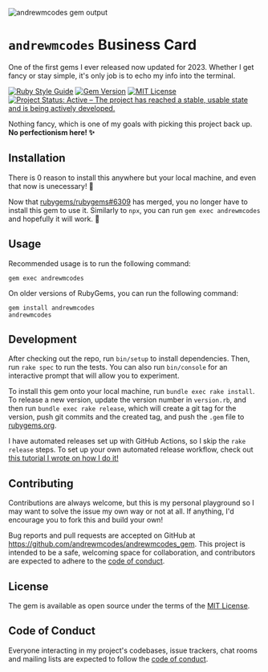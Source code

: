 ![andrewmcodes gem output](https://user-images.githubusercontent.com/18423853/228712718-769d6071-e06c-4d95-97a0-6e98089a0f56.png)

# `andrewmcodes` Business Card

One of the first gems I ever released now updated for 2023. Whether I get fancy or stay simple, it's only job is to echo my info into the terminal.

[![Ruby Style Guide](https://img.shields.io/badge/code_style-standard-brightgreen.svg)](https://github.com/testdouble/standard)
[![Gem Version](https://badge.fury.io/rb/standard.svg)](https://rubygems.org/gems/standard)
[![MIT License](https://img.shields.io/badge/License-MIT-green.svg)](https://choosealicense.com/licenses/mit/)
[![Project Status: Active – The project has reached a stable, usable state and is being actively developed.](https://www.repostatus.org/badges/latest/active.svg)](https://www.repostatus.org/#active)

Nothing fancy, which is one of my goals with picking this project back up. **No perfectionism here! ✨**

## Installation

There is 0 reason to install this anywhere but your local machine, and even that now is unecessary! 🎉

Now that [rubygems/rubygems#6309](https://github.com/rubygems/rubygems/pull/6309) has merged, you no longer have to install this gem to use it. Similarly to `npx`, you can run `gem exec andrewmcodes` and hopefully it will work. 🤞

## Usage

Recommended usage is to run the following command:

```shell
gem exec andrewmcodes
```

On older versions of RubyGems, you can run the following command:

```shell
gem install andrewmcodes
andrewmcodes
```

## Development

After checking out the repo, run `bin/setup` to install dependencies. Then, run `rake spec` to run the tests. You can also run `bin/console` for an interactive prompt that will allow you to experiment.

To install this gem onto your local machine, run `bundle exec rake install`. To release a new version, update the version number in `version.rb`, and then run `bundle exec rake release`, which will create a git tag for the version, push git commits and the created tag, and push the `.gem` file to [rubygems.org](https://rubygems.org).

I have automated releases set up with GitHub Actions, so I skip the `rake release` steps. To set up your own automated release workflow, check out [this tutorial I wrote on how I do it!](https://andrewm.codes/blog/automating-ruby-gem-releases-with-github-actions/)

## Contributing

Contributions are always welcome, but this is my personal playground so I may want to solve the issue my own way or not at all. If anything, I'd encourage you to fork this and build your own!

Bug reports and pull requests are accepted on GitHub at https://github.com/andrewmcodes/andrewmcodes_gem. This project is intended to be a safe, welcoming space for collaboration, and contributors are expected to adhere to the [code of conduct](https://github.com/andrewmcodes/andrewmcodes_gem/blob/main/CODE_OF_CONDUCT.md).

## License

The gem is available as open source under the terms of the [MIT License](https://opensource.org/licenses/MIT).

## Code of Conduct

Everyone interacting in my project's codebases, issue trackers, chat rooms and mailing lists are expected to follow the [code of conduct](https://github.com/andrewmcodes/andrewmcodes_gem/blob/main/CODE_OF_CONDUCT.md).
